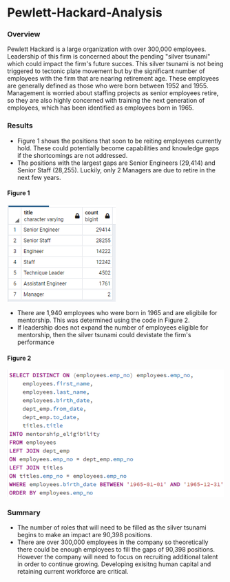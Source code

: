 # Pewlett-Hackard-Analysis

### Overview
Pewlett Hackard is a large organization with over 300,000 employees. Leadership of this firm is concerned about the pending "silver tsunami" which could impact the firm's future succes. This silver tsunami is not being triggered to tectonic plate movement but by the significant number of employees with the firm that are nearing retirement age. These employees are generally defined as those who were born between 1952 and 1955. Management is worried about staffing projects as senior employees retire, so they are also highly concerned with training the next generation of employees, which has been identified as employees born in 1965.

### Results
* Figure 1 shows the positions that soon to be reiting employees currently hold. These could potentially become capabilities and knowledge gaps if the shortcomings are not addressed.
* The positions with the largest gaps are Senior Engineers (29,414) and Senior Staff (28,255). Luckily, only 2 Managers are due to retire in the next few years.

#### Figure 1
![retiring_titles.png](retiring_titles.png)

* There are 1,940 employees who were born in 1965 and are eligibile for mentorship. This was determined using the code in Figure 2.
* If leadership does not expand the number of employees eligible for mentorship, then the silver tsunami could devistate the firm's performance

#### Figure 2
![Mentorship_eligibility.png](Mentorship_eligibility.png)


### Summary
- The number of roles that will need to be filled as the silver tsunami begins to make an impact are 90,398 positions. 
- There are over 300,000 employees in the company so theoretically there could be enough employees to fill the gaps of 90,398 positions. However the company will  need to focus on recruiting additional talent in order to continue growing. Developing exisitng human capital and retaining current workforce are critical.
